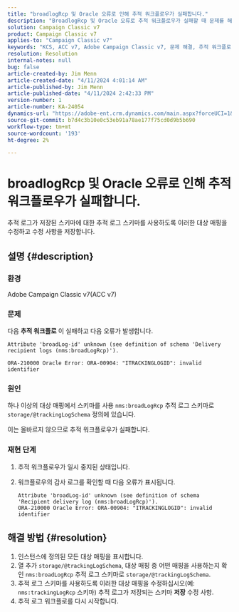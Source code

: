 ```yaml
---
title: "broadlogRcp 및 Oracle 오류로 인해 추적 워크플로우가 실패합니다."
description: "BroadlogRcp 및 Oracle 오류로 추적 워크플로우가 실패할 때 문제를 해결하는 방법을 알아봅니다."
solution: Campaign Classic v7
product: Campaign Classic v7
applies-to: "Campaign Classic v7"
keywords: "KCS, ACC v7, Adobe Campaign Classic v7, 문제 해결, 추적 워크플로, 실패, broadlogRcp, oracle, 오류, 스토리지/@trackingLogSchema"
resolution: Resolution
internal-notes: null
bug: false
article-created-by: Jim Menn
article-created-date: "4/11/2024 4:01:14 AM"
article-published-by: Jim Menn
article-published-date: "4/11/2024 2:42:33 PM"
version-number: 1
article-number: KA-24054
dynamics-url: "https://adobe-ent.crm.dynamics.com/main.aspx?forceUCI=1&pagetype=entityrecord&etn=knowledgearticle&id=3c08ec20-b8f7-ee11-a1fe-6045bd006268"
source-git-commit: b7d4c3b10e0c53eb91a78ae177f75cd0d9b5b690
workflow-type: tm+mt
source-wordcount: '193'
ht-degree: 2%

---
```


# broadlogRcp 및 Oracle 오류로 인해 추적 워크플로우가 실패합니다.


추적 로그가 저장된 스키마에 대한 추적 로그 스키마를 사용하도록 이러한 대상 매핑을 수정하고 수정 사항을 저장합니다.

## 설명 {#description}


### 환경

Adobe Campaign Classic v7(ACC v7)

### 문제

다음 <b>추적 워크플로</b> 이 실패하고 다음 오류가 발생합니다.


```
Attribute 'broadLog-id' unknown (see definition of schema 'Delivery recipient logs (nms:broadLogRcp)').

ORA-210000 Oracle Error: ORA-00904: "ITRACKINGLOGID": invalid identifier
```


### 원인

하나 이상의 대상 매핑에서 스키마를 사용 `nms:broadLogRcp` 추적 로그 스키마로 `storage/@trackingLogSchema` 정의에 있습니다.

이는 올바르지 않으므로 추적 워크플로우가 실패합니다.

### 재현 단계

1. 추적 워크플로우가 일시 중지된 상태입니다.
2. 워크플로우의 감사 로그를 확인할 때 다음 오류가 표시됩니다.




   ```
   Attribute 'broadLog-id' unknown (see definition of schema 'Recipient delivery log (nms:broadLogRcp)').
   ORA-210000 Oracle Error: ORA-00904: "ITRACKINGLOGID": invalid identifier
   ```



## 해결 방법 {#resolution}


1. 인스턴스에 정의된 모든 대상 매핑을 표시합니다.
2. 열 추가 `storage/@trackingLogSchema`, 대상 매핑 중 어떤 매핑을 사용하는지 확인 `nms:broadLogRcp` 추적 로그 스키마로 `storage/@trackingLogSchema`.
3. 추적 로그 스키마를 사용하도록 이러한 대상 매핑을 수정하십시오(예: `nms:trackingLogRcp` 스키마) 추적 로그가 저장되는 스키마 <b>저장</b> 수정 사항.
4. 추적 로그 워크플로를 다시 시작합니다.

